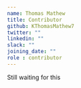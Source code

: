 ```yaml
---
name: Thomas Mathew
title: Contributor
github: KThomasMathew7
twitter: ""
linkedin: ""
slack: ""
joining_date: ""
role : contributor
---
```


Still waiting for this
